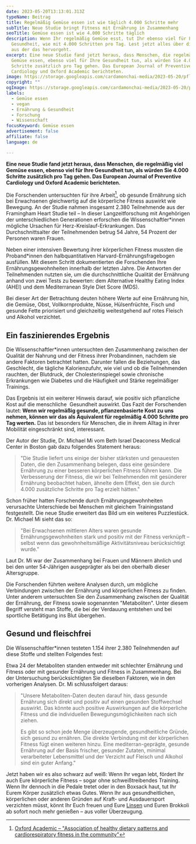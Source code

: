 ```yaml
---
date: 2023-05-20T13:13:01.313Z
typeName: Beitrag
title: Regelmäßig Gemüse essen ist wie täglich 4.000 Schritte mehr
subTitle: Neue Studie bringt Fitness mit Ernährung in Zusammenhang
seoTitle: Gemüse essen ist wie 4.000 Schritte täglich
description: Wenn Ihr regelmäßig Gemüse esst, tut Ihr ebenso viel für Eure
  Gesundheit, wie mit 4.000 Schritten pro Tag. Lest jetzt alles über die Studie,
  aus der das hervorgeht.
excerpt: Eine neue Studie fand jetzt heraus, dass Menschen, die regelmäßig viel
  Gemüse essen, ebenso viel für Ihre Gesundheit tun, als würden Sie 4.000
  Schritte zusätzlich pro Tag gehen. Das European Journal of Preventive
  Cardiology und Oxford Academic berichteten.
image: https://storage.googleapis.com/cardamonchai-media/2023-05-20/pflanzliche-ernaehrung-jpg-imagine-487808_668f2a_4608_3456/640.webp
copyright: ""
ogImage: https://storage.googleapis.com/cardamonchai-media/2023-05-20/pflanzliche-ernaehrung-og-jpeg-imagine-487808_679029_1200_628/640.webp
labels:
  - Gemüse essen
  - vegan
  - Ernährung & Gesundheit
  - Forschung
  - Wissenschaft
focusKeyword: Gemüse essen
advertisement: false
affiliate: false
language: de

---
```


**Eine neue Studie fand jetzt heraus, dass Menschen, die regelmäßig viel Gemüse essen, ebenso viel für Ihre Gesundheit tun, als würden Sie 4.000 Schritte zusätzlich pro Tag gehen. Das European Journal of Preventive Cardiology und Oxford Academic berichteten.**

Die Forschenden untersuchten für ihre Arbeit[^1], ob gesunde Ernährung sich bei Erwachsenen gleichwertig auf die körperliche Fitness auswirkt wie Bewegung. An der Studie nahmen insgesamt 2.380 Teilnehmende aus der Framingham Heart Studie teil – In dieser Langzeitforschung mit Angehörigen der unterschiedlichen Generationen erforschen die Wissenschaftler\*innen mögliche Ursachen für Herz-Kreislauf-Erkrankungen. Das Durchschnittsalter der Teilnehmenden betrug 54 Jahre, 54 Prozent der Personen waren Frauen.

Neben einer intensiven Bewertung ihrer körperlichen Fitness mussten die Proband\*innen den halbquantitativen Harvard-Ernährungsfragebogen ausfüllen. Mit diesem Schritt dokumentierten die Forschenden Ihre Ernährungsgewohnheiten innerhalb der letzten Jahre. Die Antworten der Teilnehmenden nutzten sie, um die durchschnittliche Qualität der Ernährung anhand von zwei Tests zu bewerten: dem Alternative Healthy Eating Index (AHEI) und dem Mediterranean Style Diet Score (MDS).

Bei dieser Art der Betrachtung deuten höhere Werte auf eine Ernährung hin, die Gemüse, Obst, Vollkornprodukte, Nüsse, Hülsenfrüchte, Fisch und gesunde Fette priorisiert und gleichzeitig weitestgehend auf rotes Fleisch und Alkohol verzichtet.

## Ein faszinierendes Ergebnis

Die Wissenschaftler\*innen untersuchten den Zusammenhang zwischen der Qualität der Nahrung und der Fitness ihrer Probandinnen, nachdem sie andere Faktoren betrachtet hatten. Darunter fallen die Beziehungen, das Geschlecht, die tägliche Kalorienzufuhr, wie viel und ob die Teilnehmenden rauchten, der Blutdruck, der Cholesterinspiegel sowie chronische Erkrankungen wie Diabetes und die Häufigkeit und Stärke regelmäßiger Trainings.

Das Ergebnis ist ein weiterer Hinweis darauf, wie positiv sich pflanzliche Kost auf die menschliche  Gesundheit auswirkt. Das Fazit der Forschenden lautet: **Wenn wir regelmäßig gesunde, pflanzenbasierte Kost zu uns nehmen, können wir das als Äquivalent für regelmäßig 4.000 Schritte pro Tag werten.** Das ist besonders für Menschen, die in ihrem Alltag in ihrer Mobilität eingeschränkt sind, interessant.

Der Autor der Studie, Dr. Michael Mi vom Beth Israel Deaconess Medical Center in Boston gab dazu folgendes Statement heraus:

> "Die Studie liefert uns einige der bisher stärksten und genauesten Daten, die den Zusammenhang belegen, dass eine gesündere Ernährung zu einer besseren körperlichen Fitness führen kann. Die Verbesserung der Fitness, die wir bei Teilnehmenden mit gesünderer Ernährung beobachtet haben, ähnelte dem Effekt, den sie durch 4.000 zusätzliche Schritte pro Tag erzielt hätten."

Schon früher hatten Forschende durch Ernährungsgewohnheiten verursachte Unterschiede bei Menschen mit gleichem Trainingsstand festgestellt. Die neue Studie erweitert das Bild um ein weiteres Puzzlestück. Dr. Michael Mi sieht das so:

> "Bei Erwachsenen mittleren Alters waren gesunde Ernährungsgewohnheiten stark und positiv mit der Fitness verknüpft – selbst wenn das gewohnheitsmäßige Aktivitätsniveau berücksichtigt wurde."

Laut Dr. Mi war der Zusammenhang bei Frauen und Männern ähnlich und bei den unter 54-Jährigen ausgeprägter als bei den oberhalb dieser Altersgruppe.

Die Forschenden führten weitere Analysen durch, um mögliche Verbindungen zwischen der Ernährung und körperlichen Fitness zu finden. Unter anderem untersuchten Sie den Zusammenhang zwischen der Qualität der Ernährung, der Fitness sowie sogenannten "Metaboliten". Unter diesem Begriff versteht man Stoffe, die bei der Verdauung entstehen und bei sportliche Betätigung ins Blut übergehen.

## Gesund und fleischfrei

Die Wissenschaftler\*innen testeten 1.154 ihrer 2.380 Teilnehmenden auf diese Stoffe und stellten Folgendes fest:

Etwa 24 der Metaboliten standen entweder mit schlechter Ernährung und Fitness oder mit gesunder Ernährung und Fitness in Zusammenhang. Bei der Untersuchung berücksichtigten Sie dieselben Faktoren, wie in den vorherigen Analysen. Dr. Mi schlussfolgert daraus:

> "Unsere Metaboliten-Daten deuten darauf hin, dass gesunde Ernährung sich direkt und positiv auf einen gesunden Stoffwechsel auswirkt. Das könnte auch positive Auswirkungen auf die körperliche Fitness und die individuellen Bewegungsmöglichkeiten nach sich ziehen.
>
> Es gibt so schon jede Menge überzeugende, gesundheitliche Gründe, sich gesund zu ernähren. Die direkte Verbindung mit der körperlichen Fitness fügt einen weiteren hinzu. Eine mediterran-geprägte, gesunde Ernährung auf der Basis frischer, gesunder Zutaten, minimal verarbeiteter Lebensmittel und der Verzicht auf Fleisch und Alkohol sind ein guter Anfang."

Jetzt haben wir es also schwarz auf weiß: Wenn Ihr vegan lebt, fördert Ihr auch Eure körperliche Fitness – sogar ohne schweißtreibendes Training. Wenn Ihr dennoch in die Pedale tretet oder in den Boxsack haut, tut Ihr Eurem Körper zusätzlich etwas Gutes. Wenn Ihr aus gesundheitlichen, körperlichen oder anderen Gründen auf Kraft- und Ausdauersport verzichten müsst, könnt Ihr Euch freuen und Eure [Linsen](/2022/11/veganes-protein/) und Euren Brokkoli ab sofort noch mehr genießen – aus voller Überzeugung.

[^1]: [Oxford Academic – "Association of healthy dietary patterns and cardiorespiratory fitness in the community"](https://academic.oup.com/eurjpc/advance-article/doi/10.1093/eurjpc/zwad113/7146619?login=false)
